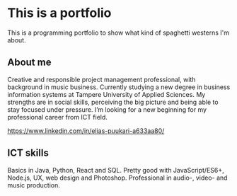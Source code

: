# This is a portfolio

This is a programming portfolio to show what kind of spaghetti westerns I'm about.

## About me

Creative and responsible project management professional, with background in music business. Currently studying a new degree in business information systems at Tampere University of Applied Sciences. My strengths are in social skills, perceiving the big picture and being able to stay focused under pressure. I’m looking for a new beginning for my professional career from ICT field.

https://www.linkedin.com/in/elias-puukari-a633aa80/

## ICT skills
Basics in Java, Python, React and SQL. Pretty good with JavaScript/ES6+, Node.js, UX, web design and Photoshop. Professional in audio-, video- and music production. 
